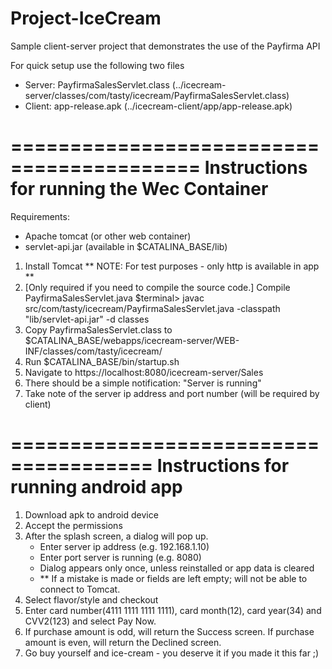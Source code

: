 # Project-IceCream

Sample client-server project that demonstrates the use of the Payfirma API

For quick setup use the following two files
- Server: PayfirmaSalesServlet.class (../icecream-server/classes/com/tasty/icecream/PayfirmaSalesServlet.class)
- Client: app-release.apk (../icecream-client/app/app-release.apk)

==========================================
Instructions for running the Wec Container
==========================================

Requirements:
- Apache tomcat (or other web container)
- servlet-api.jar (available in $CATALINA_BASE/lib)

1. Install Tomcat  ** NOTE: For test purposes - only http is available in app **
2. [Only required if you need to compile the source code.]
     Compile PayfirmaSalesServlet.java
	   $terminal>	javac src/com/tasty/icecream/PayfirmaSalesServlet.java -classpath "lib/servlet-api.jar" -d classes
3. Copy PayfirmaSalesServlet.class to $CATALINA_BASE/webapps/icecream-server/WEB-INF/classes/com/tasty/icecream/
3. Run $CATALINA_BASE/bin/startup.sh
4. Navigate to https://localhost:8080/icecream-server/Sales
5. There should be a simple notification: "Server is running"
6. Take note of the server ip address and port number (will be required by client)

======================================
Instructions for running android app
======================================

1. Download apk to android device
2. Accept the permissions
3. After the splash screen, a dialog will pop up.
     - Enter server ip address (e.g. 192.168.1.10)
     - Enter port server is running (e.g. 8080)
     - Dialog appears only once, unless reinstalled or app data is cleared
     - ** If a mistake is made or fields are left empty; will not be able to connect to Tomcat.
4. Select flavor/style and checkout
5. Enter card number(4111 1111 1111 1111), card month(12), card year(34) and CVV2(123) and select Pay Now.
6. If purchase amount is odd, will return the Success screen.
	 If purchase amount is even, will return the Declined screen.
7. Go buy yourself and ice-cream - you deserve it if you made it this far ;)
